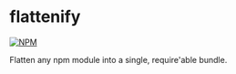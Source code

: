 # flattenify
[![NPM](https://nodei.co/npm/flattenify.png)](https://nodei.co/npm/flattenify/)

Flatten any npm module into a single, require'able bundle.

